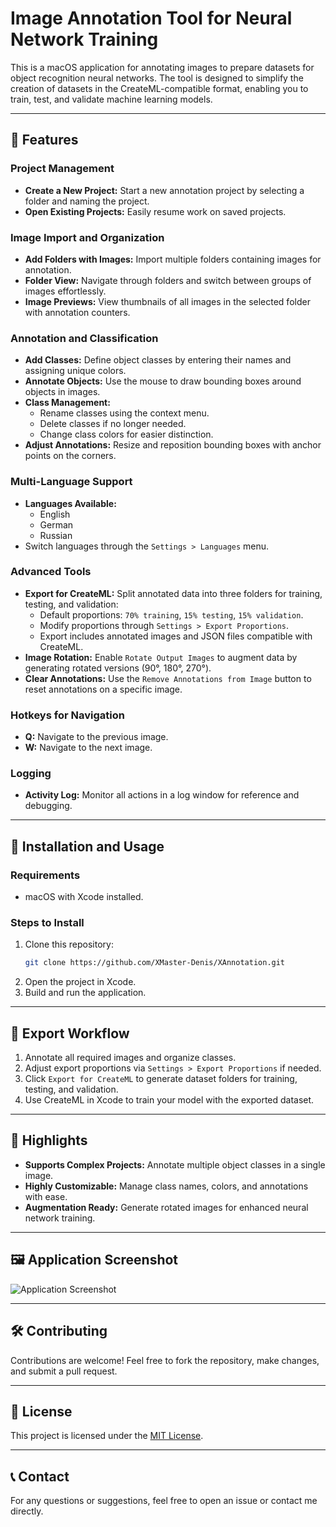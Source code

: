 
# Image Annotation Tool for Neural Network Training

This is a macOS application for annotating images to prepare datasets for object recognition neural networks. The tool is designed to simplify the creation of datasets in the CreateML-compatible format, enabling you to train, test, and validate machine learning models.

---

## 🚀 Features

### Project Management
- **Create a New Project:** Start a new annotation project by selecting a folder and naming the project.
- **Open Existing Projects:** Easily resume work on saved projects.

### Image Import and Organization
- **Add Folders with Images:** Import multiple folders containing images for annotation.
- **Folder View:** Navigate through folders and switch between groups of images effortlessly.
- **Image Previews:** View thumbnails of all images in the selected folder with annotation counters.

### Annotation and Classification
- **Add Classes:** Define object classes by entering their names and assigning unique colors.
- **Annotate Objects:** Use the mouse to draw bounding boxes around objects in images.
- **Class Management:**
  - Rename classes using the context menu.
  - Delete classes if no longer needed.
  - Change class colors for easier distinction.
- **Adjust Annotations:** Resize and reposition bounding boxes with anchor points on the corners.

### Multi-Language Support
- **Languages Available:**
  - English
  - German
  - Russian
- Switch languages through the `Settings > Languages` menu.

### Advanced Tools
- **Export for CreateML:** Split annotated data into three folders for training, testing, and validation:
  - Default proportions: `70% training`, `15% testing`, `15% validation`.
  - Modify proportions through `Settings > Export Proportions`.
  - Export includes annotated images and JSON files compatible with CreateML.
- **Image Rotation:** Enable `Rotate Output Images` to augment data by generating rotated versions (90°, 180°, 270°).
- **Clear Annotations:** Use the `Remove Annotations from Image` button to reset annotations on a specific image.

### Hotkeys for Navigation
- **Q:** Navigate to the previous image.
- **W:** Navigate to the next image.

### Logging
- **Activity Log:** Monitor all actions in a log window for reference and debugging.

---

## 📂 Installation and Usage

### Requirements
- macOS with Xcode installed.

### Steps to Install
1. Clone this repository:
   ```bash
   git clone https://github.com/XMaster-Denis/XAnnotation.git
   ```
2. Open the project in Xcode.
3. Build and run the application.

---

## 🔄 Export Workflow

1. Annotate all required images and organize classes.
2. Adjust export proportions via `Settings > Export Proportions` if needed.
3. Click `Export for CreateML` to generate dataset folders for training, testing, and validation.
4. Use CreateML in Xcode to train your model with the exported dataset.

---

## 🌟 Highlights
- **Supports Complex Projects:** Annotate multiple object classes in a single image.
- **Highly Customizable:** Manage class names, colors, and annotations with ease.
- **Augmentation Ready:** Generate rotated images for enhanced neural network training.

---

## 🖼 Application Screenshot

![Application Screenshot](assets/screenshot.png)

---

## 🛠 Contributing
Contributions are welcome! Feel free to fork the repository, make changes, and submit a pull request.

---

## 📜 License
This project is licensed under the [MIT License](LICENSE).

---

## 📞 Contact
For any questions or suggestions, feel free to open an issue or contact me directly.
